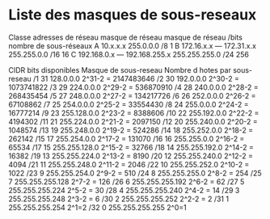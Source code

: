 # Liste des masques de sous-reseaux

Classe   adresses de réseau            masque de réseau    masque de réseau /bits  nombre de sous-réseaux
A        10.x.x.x                      255.0.0.0           /8                      1
B        172.16.x.x — 172.31.x.x       255.255.0.0         /16                     16
C        192.168.0.x — 192.168.255.x   255.255.255.0       /24                     256

CIDR    bits disponibles    Masque de sous-reseau    Nombre d hotes par sous-reseau
/1            31            128.0.0.0                   2^31-2 = 2147483646
/2            30            192.0.0.0                   2^30-2 = 1073741822
/3            29            224.0.0.0                   2^29-2 = 536870910
/4            28            240.0.0.0                   2^28-2 = 268435454
/5            27            248.0.0.0                   2^27-2 = 134217726
/6            26            252.0.0.0                   2^26-2 = 67108862
/7            25            254.0.0.0                   2^25-2 = 33554430
/8            24            255.0.0.0                   2^24-2 = 16777214
/9            23            255.128.0.0                 2^23-2 = 8388606
/10           22            255.192.0.0                 2^22-2 = 4194302
/11           21            255.224.0.0                 2^21-2 = 2097150
/12           20            255.240.0.0                 2^20-2 = 1048574
/13           19            255.248.0.0                 2^19-2 = 524286
/14           18            255.252.0.0                 2^18-2 = 262142
/15           17            255.254.0.0                 2^17-2 = 131070
/16           16            255.255.0.0                 2^16-2 = 65534
/17           15            255.255.128.0               2^15-2 = 32766
/18           14            255.255.192.0               2^14-2 = 16382
/19           13            255.255.224.0               2^13-2 = 8190
/20           12            255.255.240.0               2^12-2 = 4094
/21           11            255.255.248.0               2^11-2 = 2046
/22           10            255.255.252.0               2^10-2 = 1022
/23           9             255.255.254.0               2^9-2 = 510
/24           8             255.255.255.0               2^8-2 = 254
/25           7             255.255.255.128             2^7-2 = 126
/26           6             255.255.255.192             2^6-2 = 62
/27           5             255.255.255.224             2^5-2 = 30
/28           4             255.255.255.240             2^4-2 = 14
/29           3             255.255.255.248             2^3-2 = 6
/30           2             255.255.255.252             2^2-2 = 2
/31           1             255.255.255.254             2^1=2
/32           0             255.255.255.255             2^0=1
